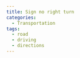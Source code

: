 ```yaml
---
title: Sign no right turn
categories:
  - Transportation
tags:
  - road
  - driving
  - directions
---
```

